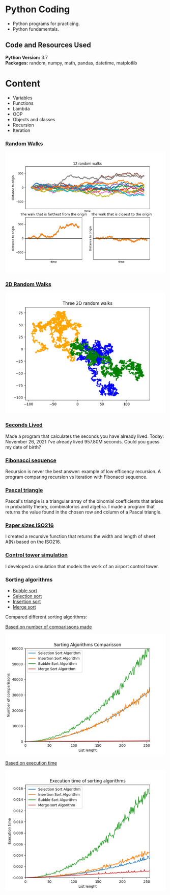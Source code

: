 # Python Coding

* Python programs for practicing.
* Python fundamentals.


## Code and Resources Used 
**Python Version:** 3.7  
**Packages:** random, numpy, math, pandas, datetime, matplotlib


# Content
* Variables
* Functions
* Lambda
* OOP
* Objects and classes
* Recursion
* Iteration

### [Random Walks](random_walk.py)

![randomwalks](./images/random_walk.png)


### [2D Random Walks](random_walk_2D.py)

![2Drandomwalks](./images/random_walk_2D_1.png)


### [Seconds Lived](seconds_lived.py)

Made a program that calculates the seconds you have already lived.
Today: November 26, 2021
I've already lived 957.80M seconds. Could you guess my date of birth?

### [Fibonacci sequence](fibonacci_sequence.py)

Recursion is never the best answer: example of low efficency recursion. A program comparing recursion vs iteration with Fibonacci sequence. 

### [Pascal triangle](pascal_triangle.py)

Pascal's triangle is a triangular array of the binomial coefficients that arises in probability theory, combinatorics and algebra. I made a program that returns the value found in the chosen row and column of a Pascal triangle.
### [Paper sizes ISO216](papersize_ISO216.py) 

I created a recursive function that returns the width and length of sheet A(N) based on the ISO216.

### [Control tower simulation](control_tower_simulation.py) 

I developed a simulation that models the work of an airport control tower.

### Sorting algorithms
* [Bubble sort](bubblesort_algorithm.py)
* [Selection sort](selectionsort_algorithm.py)
* [Insertion sort](insertionsort_algorithm.py)
* [Merge sort](mergesort_algorithm.py)

Compared different sorting algorithms:

[Based on number of comparissons made](comparing_sorting_algorithms.py)

![sortingalgo_listlength](./images/sorting_algorithms.png)

[Based on execution time](time_sorting_algorithms.py)

![sortingalgo_time](./images/sorting_algorithms1.png)